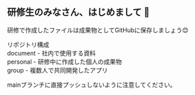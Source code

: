 ## 研修生のみなさん、はじめまして 👋

研修で作成したファイルは成果物としてGitHubに保存しましょう😊

リポジトリ構成  
document - 社内で使用する資料  
personal - 研修中に作成した個人の成果物  
group - 複数人で共同開発したアプリ  

mainブランチに直接プッシュしないように注意してください。
<!--

**Here are some ideas to get you started:**

🙋‍♀️ A short introduction - what is your organization all about?
🌈 Contribution guidelines - how can the community get involved?
👩‍💻 Useful resources - where can the community find your docs? Is there anything else the community should know?
🍿 Fun facts - what does your team eat for breakfast?
🧙 Remember, you can do mighty things with the power of [Markdown](https://docs.github.com/github/writing-on-github/getting-started-with-writing-and-formatting-on-github/basic-writing-and-formatting-syntax)
-->
